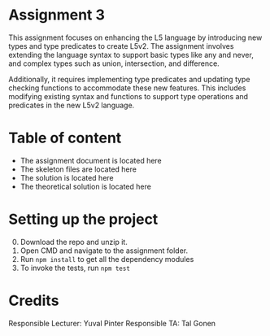 # Assignment 3
This assignment focuses on enhancing the L5 language by introducing new types and type predicates to create L5v2. The assignment involves extending the language syntax to support basic types like any and never, and complex types such as union, intersection, and difference. 

Additionally, it requires implementing type predicates and updating type checking functions to accommodate these new features. This includes modifying existing syntax and functions to support type operations and predicates in the new L5v2 language.


# Table of content
* The assignment document is located here
* The skeleton files are located here
* The solution is located here
* The theoretical solution is located here

# Setting up the project
0. Download the repo and unzip it.
1. Open CMD and navigate to the assignment folder.
2. Run ```npm install``` to get all the dependency modules
3. To invoke the tests, run ```npm test```


# Credits
Responsible Lecturer: Yuval Pinter
Responsible TA: Tal Gonen